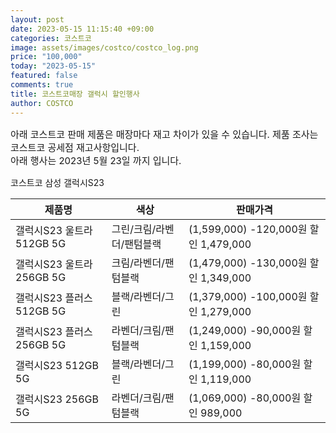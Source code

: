 ```yaml
---
layout: post
date: 2023-05-15 11:15:40 +09:00
categories: 코스트코
image: assets/images/costco/costco_log.png
price: "100,000"
today: "2023-05-15"
featured: false
comments: true
title: 코스트코매장 갤럭시 할인행사
author: COSTCO
---
```


<p style="font-size:15px">아래 코스트코 판매 제품은 매장마다 재고 차이가 있을 수 있습니다.
제품 조사는 코스트코 공세점 재고사항입니다.<br>
아래 행사는 2023년 5월 23일 까지 입니다.</p>
<main>
<P>코스트코 삼성 갤럭시S23</P>
<table id="rwd-table">
  <thead>
    <tr>
      <th>제품명</th>
      <th>색상</th>
      <th>판매가격</th>
    </tr>
  </thead>
  <tbody>
    <tr>
       <td>갤럭시S23 울트라 512GB 5G</td>
       <td>그린/크림/라벤더/팬텀블랙</td>
       <td>(1,599,000) -120,000원 할인 1,479,000</td>
    </tr>
    <tr>
       <td>갤럭시S23 울트라 256GB 5G</td>
       <td>크림/라벤더/팬텀블랙</td>
       <td>(1,479,000) -130,000원 할인 1,349,000</td>
    </tr>
    <tr>
       <td>갤럭시S23 플러스 512GB 5G</td>
       <td>블랙/라벤더/그린</td>
       <td>(1,379,000) -100,000원 할인 1,279,000</td>
    </tr>
    <tr>
       <td>갤럭시S23 플러스 256GB 5G</td>
       <td>라벤더/크림/팬텀블랙</td>
       <td>(1,249,000) -90,000원 할인 1,159,000</td>
    </tr>
    <tr>
       <td>갤럭시S23 512GB 5G</td>
       <td>블랙/라벤더/그린</td>
       <td>(1,199,000) -80,000원 할인 1,119,000</td>
    </tr>
    <tr>
       <td>갤럭시S23 256GB 5G</td>
       <td>라벤더/크림/팬텀블랙</td>
       <td>(1,069,000) -80,000원 할인 989,000</td>
    </tr>    
  </tbody>
</table>

</main>